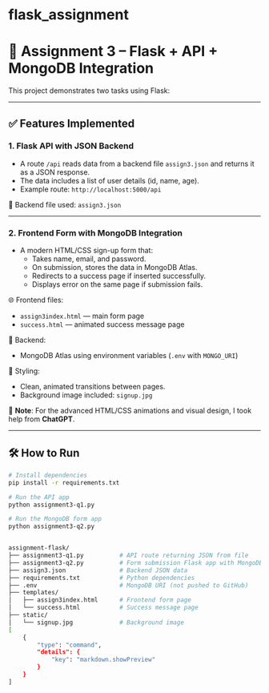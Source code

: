 # flask_assignment
# 📄 Assignment 3 – Flask + API + MongoDB Integration

This project demonstrates two tasks using Flask:

---

## ✅ Features Implemented

### 1. Flask API with JSON Backend
- A route `/api` reads data from a backend file `assign3.json` and returns it as a JSON response.
- The data includes a list of user details (id, name, age).
- Example route: `http://localhost:5000/api`

📂 Backend file used: `assign3.json`

---

### 2. Frontend Form with MongoDB Integration
- A modern HTML/CSS sign-up form that:
  - Takes name, email, and password.
  - On submission, stores the data in MongoDB Atlas.
  - Redirects to a success page if inserted successfully.
  - Displays error on the same page if submission fails.

🌐 Frontend files:
- `assign3index.html` — main form page
- `success.html` — animated success message page

💾 Backend:
- MongoDB Atlas using environment variables (`.env` with `MONGO_URI`)

🎨 Styling:
- Clean, animated transitions between pages.
- Background image included: `signup.jpg`

🧠 **Note**: For the advanced HTML/CSS animations and visual design, I took help from **ChatGPT**.

---

## 🛠 How to Run

```bash
# Install dependencies
pip install -r requirements.txt

# Run the API app
python assignment3-q1.py

# Run the MongoDB form app
python assignment3-q2.py


assignment-flask/
├── assignment3-q1.py          # API route returning JSON from file
├── assignment3-q2.py          # Form submission Flask app with MongoDB
├── assign3.json               # Backend JSON data
├── requirements.txt           # Python dependencies
├── .env                       # MongoDB URI (not pushed to GitHub)
├── templates/
│   ├── assign3index.html      # Frontend form page
│   └── success.html           # Success message page
├── static/
│   └── signup.jpg             # Background image
[
    {
        "type": "command",
        "details": {
            "key": "markdown.showPreview"
        }
    }
]